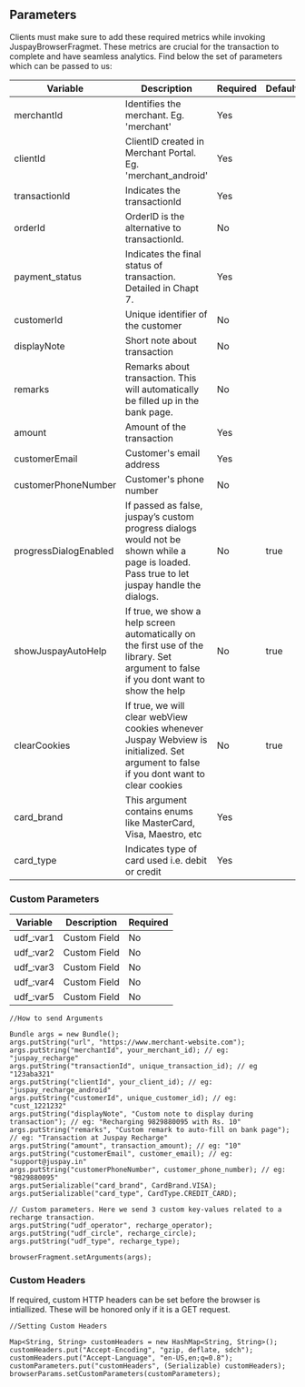 ## Parameters

Clients must make sure to add these required metrics while invoking JuspayBrowserFragmet. These metrics are crucial for the transaction to complete and have seamless analytics. Find below the set of parameters which can be passed to us:

|  Variable             | Description                                                                                                                                 | Required |Default|
| --------------------- | ------------------------------------------------------------------------------------------------------------------------------------------- | -------- |-------|
| merchantId            | Identifies the merchant. Eg. 'merchant'                           | Yes      |       |
| clientId              | ClientID created in Merchant Portal. Eg. 'merchant_android'     | Yes      |       |
| transactionId         | Indicates the transactionId                                                                                                                 | Yes      |       |
| orderId               | OrderID is the alternative to transactionId.                                          | No       |       |
| payment_status       | Indicates the final status of transaction. Detailed in Chapt 7.     | Yes      |       |
| customerId            | Unique identifier of the customer                                                                                                           | No       |       |
| displayNote           | Short note about transaction                                                                                                                | No       |       |
| remarks               | Remarks about transaction. This will automatically be filled up in the bank page.                                                           | No       |       |
| amount                | Amount of the transaction                                                                                                                   | Yes       |       |
| customerEmail         | Customer's email address                                                                                                                    | Yes       |       |
| customerPhoneNumber   | Customer's phone number                                                                                                                     | No       |       |
| progressDialogEnabled | If passed as false, juspay’s custom progress dialogs would not be shown while a page is loaded. Pass true to let juspay handle the dialogs. | No       |true   |
| showJuspayAutoHelp    | If true, we show a help screen automatically on the first use of the library. Set argument to false if you dont want to show the help       | No       |true   |
| clearCookies          | If true, we will clear webView cookies whenever Juspay Webview is initialized. Set argument to false if you dont want to clear cookies      | No       |true   |
| card_brand            | This argument contains enums like MasterCard, Visa, Maestro, etc                                                                            | Yes       |       |
| card_type             | Indicates type of card used i.e. debit or credit                                                                                            | Yes       |       |

### Custom Parameters

|  Variable  | Description                  | Required |
| ---------- | ---------------------------- | -------- |
| udf_:var1  | Custom Field                 | No       |
| udf_:var2  | Custom Field                 | No       |
| udf_:var3  | Custom Field                 | No       |
| udf_:var4  | Custom Field                 | No       |
| udf_:var5  | Custom Field                 | No       |

```
//How to send Arguments

Bundle args = new Bundle();
args.putString("url", "https://www.merchant-website.com");
args.putString("merchantId", your_merchant_id); // eg: "juspay_recharge"
args.putString("transactionId", unique_transaction_id); // eg "123aba321"
args.putString("clientId", your_client_id); // eg: "juspay_recharge_android"
args.putString("customerId", unique_customer_id); // eg: "cust_1221232"
args.putString("displayNote", "Custom note to display during transaction"); // eg: "Recharging 9829880095 with Rs. 10"
args.putString("remarks", "Custom remark to auto-fill on bank page"); // eg: "Transaction at Juspay Recharge"
args.putString("amount", transaction_amount); // eg: "10"
args.putString("customerEmail", customer_email); // eg: "support@juspay.in"
args.putString("customerPhoneNumber", customer_phone_number); // eg: "9829880095"
args.putSerializable("card_brand", CardBrand.VISA);
args.putSerializable("card_type", CardType.CREDIT_CARD);

// Custom parameters. Here we send 3 custom key-values related to a recharge transaction.
args.putString("udf_operator", recharge_operator);
args.putString("udf_circle", recharge_circle);
args.putString("udf_type", recharge_type);

browserFragment.setArguments(args);
```
### Custom Headers

If required, custom HTTP headers can be set before the browser is intiallized. These will be honored only if it is a GET request.

```
//Setting Custom Headers

Map<String, String> customHeaders = new HashMap<String, String>();
customHeaders.put("Accept-Encoding", "gzip, deflate, sdch");
customHeaders.put("Accept-Language", "en-US,en;q=0.8");
customParameters.put("customHeaders", (Serializable) customHeaders);
browserParams.setCustomParameters(customParameters);
```